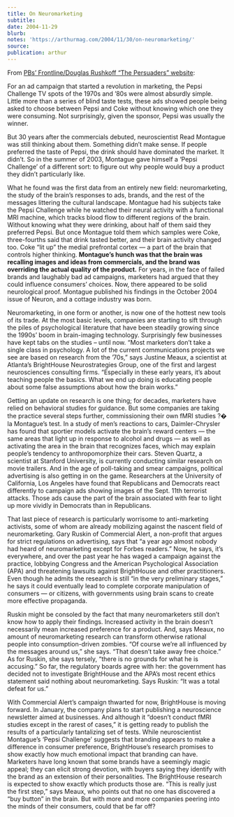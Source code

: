 ```yaml
---
title: On Neuromarketing
subtitle:
date: 2004-11-29
blurb:
notes: 'https://arthurmag.com/2004/11/30/on-neuromarketing/'
source:
publication: arthur
---
```


From [PBs’ Frontline/Douglas Rushkoff “The Persuaders” website](http://www.pbs.org/wgbh/pages/frontline/shows/persuaders/etc/neuro.html):

For an ad campaign that started a revolution in marketing, the Pepsi Challenge TV spots of the 1970s and ’80s were almost absurdly simple. Little more than a series of blind taste tests, these ads showed people being asked to choose between Pepsi and Coke without knowing which one they were consuming. Not surprisingly, given the sponsor, Pepsi was usually the winner.

But 30 years after the commercials debuted, neuroscientist Read Montague was still thinking about them. Something didn’t make sense. If people preferred the taste of Pepsi, the drink should have dominated the market. It didn’t. So in the summer of 2003, Montague gave himself a ‘Pepsi Challenge’ of a different sort: to figure out why people would buy a product they didn’t particularly like.

What he found was the first data from an entirely new field: neuromarketing, the study of the brain’s responses to ads, brands, and the rest of the messages littering the cultural landscape. Montague had his subjects take the Pepsi Challenge while he watched their neural activity with a functional MRI machine, which tracks blood flow to different regions of the brain. Without knowing what they were drinking, about half of them said they preferred Pepsi. But once Montague told them which samples were Coke, three-fourths said that drink tasted better, and their brain activity changed too. Coke “lit up” the medial prefrontal cortex — a part of the brain that controls higher thinking. **Montague’s hunch was that the brain was recalling images and ideas from commercials, and the brand was overriding the actual quality of the product.** For years, in the face of failed brands and laughably bad ad campaigns, marketers had argued that they could influence consumers’ choices. Now, there appeared to be solid neurological proof. Montague published his findings in the October 2004 issue of Neuron, and a cottage industry was born.

Neuromarketing, in one form or another, is now one of the hottest new tools of its trade. At the most basic levels, companies are starting to sift through the piles of psychological literature that have been steadily growing since the 1990s’ boom in brain-imaging technology. Surprisingly few businesses have kept tabs on the studies – until now. “Most marketers don’t take a single class in psychology. A lot of the current communications projects we see are based on research from the ’70s,” says Justine Meaux, a scientist at Atlanta’s BrightHouse Neurostrategies Group, one of the first and largest neurosciences consulting firms. “Especially in these early years, it’s about teaching people the basics. What we end up doing is educating people about some false assumptions about how the brain works.”

Getting an update on research is one thing; for decades, marketers have relied on behavioral studies for guidance. But some companies are taking the practice several steps further, commissioning their own fMRI studies ?� la Montague’s test. In a study of men’s reactions to cars, Daimler-Chrysler has found that sportier models activate the brain’s reward centers — the same areas that light up in response to alcohol and drugs — as well as activating the area in the brain that recognizes faces, which may explain people’s tendency to anthropomorphize their cars. Steven Quartz, a scientist at Stanford University, is currently conducting similar research on movie trailers. And in the age of poll-taking and smear campaigns, political advertising is also getting in on the game. Researchers at the University of California, Los Angeles have found that Republicans and Democrats react differently to campaign ads showing images of the Sept. 11th terrorist attacks. Those ads cause the part of the brain associated with fear to light up more vividly in Democrats than in Republicans.

That last piece of research is particularly worrisome to anti-marketing activists, some of whom are already mobilizing against the nascent field of neuromarketing. Gary Ruskin of Commercial Alert, a non-profit that argues for strict regulations on advertising, says that “a year ago almost nobody had heard of neuromarketing except for Forbes readers.” Now, he says, it’s everywhere, and over the past year he has waged a campaign against the practice, lobbying Congress and the American Psychological Association (APA) and threatening lawsuits against BrightHouse and other practitioners. Even though he admits the research is still “in the very preliminary stages,” he says it could eventually lead to complete corporate manipulation of consumers — or citizens, with governments using brain scans to create more effective propaganda.

Ruskin might be consoled by the fact that many neuromarketers still don’t know how to apply their findings. Increased activity in the brain doesn’t necessarily mean increased preference for a product. And, says Meaux, no amount of neuromarketing research can transform otherwise rational people into consumption-driven zombies. “Of course we’re all influenced by the messages around us,” she says. “That doesn’t take away free choice.” As for Ruskin, she says tersely, “there is no grounds for what he is accusing.” So far, the regulatory boards agree with her: the government has decided not to investigate BrightHouse and the APA’s most recent ethics statement said nothing about neuromarketing. Says Ruskin: “It was a total defeat for us.”

With Commercial Alert’s campaign thwarted for now, BrightHouse is moving forward. In January, the company plans to start publishing a neuroscience newsletter aimed at businesses. And although it “doesn’t conduct fMRI studies except in the rarest of cases,” it is getting ready to publish the results of a particularly tantalizing set of tests. While neuroscientist Montague’s ‘Pepsi Challenge’ suggests that branding appears to make a difference in consumer preference, BrightHouse’s research promises to show exactly how much emotional impact that branding can have. Marketers have long known that some brands have a seemingly magic appeal; they can elicit strong devotion, with buyers saying they identify with the brand as an extension of their personalities. The BrightHouse research is expected to show exactly which products those are. “This is really just the first step,” says Meaux, who points out that no one has discovered a “buy button” in the brain. But with more and more companies peering into the minds of their consumers, could that be far off?
